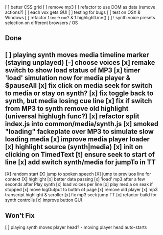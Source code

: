 [ ] better CSS grid
[ ] remove mp3
[ ] refactor to use DOM as data (remove actions?)
[ ] each vox gets GUI
[ ] testing for bugs
[ ] test on OSX & Windows
[ ] refactor `line`->`cue`? & 1 highlightLine()
[ ] ! synth voice presets selection on different browsers / OS

## Done

[ ] playing synth moves media timeline marker (staying unplayed)
[-] choose voices
[x] remake switch to show load status of MP3
[x] timer 'load' simulation now for media player & $pauseAll
[x] fix click on media seek for switch to media or stay on synth?
[x] fix toggle back to synth, but media losing cue line
[x] fix if switch from MP3 to synth remove old highlight (universal highlugh func?)
[x] refactor split index.js into common/media/synth.js
[x] smoked "loading" fackeplate over MP3 to simulate slow loading media
[x] improve media player loader
[x] highlight source (synth|media)
[x] init on clicking on TimedText
[t] ensure seek to start of line
[x] add switch synth/media for jumpTo in TT
--
[X] random start
[X] jump to spoken speech
[X] jump to previuos line for context
[X] highlight
[x] better data passing
[x] 'load' mp3 after a few seconds after Play synth
[x] load voices per line
[x] play media on seak if stopped
[x] move logOutput to bottm of page
[x] remove old player
[x] mp3 transcript highlight & scroller
[x] fix mp3 seek jump TT
[x] refactor build for synth controlls
[x] improve button GUI

## Won't Fix

[ ] playing synth moves player head?
		- moving player head auto-starts
